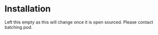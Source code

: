# Installation

Left this empty as this will change once it is open sourced. 
Please contact batching pod.